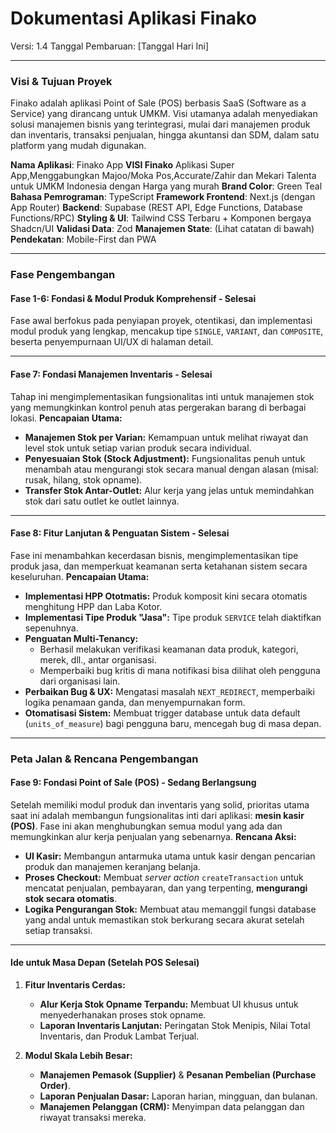 # Dokumentasi Aplikasi Finako

Versi: 1.4
Tanggal Pembaruan: [Tanggal Hari Ini]

---

### **Visi & Tujuan Proyek**

Finako adalah aplikasi Point of Sale (POS) berbasis SaaS (Software as a Service) yang dirancang untuk UMKM. Visi utamanya adalah menyediakan solusi manajemen bisnis yang terintegrasi, mulai dari manajemen produk dan inventaris, transaksi penjualan, hingga akuntansi dan SDM, dalam satu platform yang mudah digunakan.

**Nama Aplikasi**: Finako App
**VISI Finako** Aplikasi Super App,Menggabungkan Majoo/Moka Pos,Accurate/Zahir dan Mekari Talenta untuk UMKM Indonesia dengan Harga yang murah
**Brand Color**: Green Teal
**Bahasa Pemrograman**: TypeScript
**Framework Frontend**: Next.js (dengan App Router)
**Backend**: Supabase (REST API, Edge Functions, Database Functions/RPC)
**Styling & UI**: Tailwind CSS Terbaru + Komponen bergaya Shadcn/UI
**Validasi Data**: Zod
**Manajemen State**: (Lihat catatan di bawah)
**Pendekatan**: Mobile-First dan PWA



---

### **Fase Pengembangan**

#### **Fase 1-6: Fondasi & Modul Produk Komprehensif - Selesai**
Fase awal berfokus pada penyiapan proyek, otentikasi, dan implementasi modul produk yang lengkap, mencakup tipe `SINGLE`, `VARIANT`, dan `COMPOSITE`, beserta penyempurnaan UI/UX di halaman detail.

---

#### **Fase 7: Fondasi Manajemen Inventaris - Selesai**
Tahap ini mengimplementasikan fungsionalitas inti untuk manajemen stok yang memungkinkan kontrol penuh atas pergerakan barang di berbagai lokasi.
**Pencapaian Utama:**
- **Manajemen Stok per Varian:** Kemampuan untuk melihat riwayat dan level stok untuk setiap varian produk secara individual.
- **Penyesuaian Stok (Stock Adjustment):** Fungsionalitas penuh untuk menambah atau mengurangi stok secara manual dengan alasan (misal: rusak, hilang, stok opname).
- **Transfer Stok Antar-Outlet:** Alur kerja yang jelas untuk memindahkan stok dari satu outlet ke outlet lainnya.

---

#### **Fase 8: Fitur Lanjutan & Penguatan Sistem - Selesai**
Fase ini menambahkan kecerdasan bisnis, mengimplementasikan tipe produk jasa, dan memperkuat keamanan serta ketahanan sistem secara keseluruhan.
**Pencapaian Utama:**
- **Implementasi HPP Ototmatis:** Produk komposit kini secara otomatis menghitung HPP dan Laba Kotor.
- **Implementasi Tipe Produk "Jasa":** Tipe produk `SERVICE` telah diaktifkan sepenuhnya.
- **Penguatan Multi-Tenancy:**
    - Berhasil melakukan verifikasi keamanan data produk, kategori, merek, dll., antar organisasi.
    - Memperbaiki bug kritis di mana notifikasi bisa dilihat oleh pengguna dari organisasi lain.
- **Perbaikan Bug & UX:** Mengatasi masalah `NEXT_REDIRECT`, memperbaiki logika penamaan ganda, dan menyempurnakan form.
- **Otomatisasi Sistem:** Membuat trigger database untuk data default (`units_of_measure`) bagi pengguna baru, mencegah bug di masa depan.

---

### **Peta Jalan & Rencana Pengembangan**

#### **Fase 9: Fondasi Point of Sale (POS) - Sedang Berlangsung**
Setelah memiliki modul produk dan inventaris yang solid, prioritas utama saat ini adalah membangun fungsionalitas inti dari aplikasi: **mesin kasir (POS)**. Fase ini akan menghubungkan semua modul yang ada dan memungkinkan alur kerja penjualan yang sebenarnya.
**Rencana Aksi:**
- **UI Kasir:** Membangun antarmuka utama untuk kasir dengan pencarian produk dan manajemen keranjang belanja.
- **Proses Checkout:** Membuat *server action* `createTransaction` untuk mencatat penjualan, pembayaran, dan yang terpenting, **mengurangi stok secara otomatis**.
- **Logika Pengurangan Stok:** Membuat atau memanggil fungsi database yang andal untuk memastikan stok berkurang secara akurat setelah setiap transaksi.

---

#### **Ide untuk Masa Depan (Setelah POS Selesai)**

1.  **Fitur Inventaris Cerdas:**
    - **Alur Kerja Stok Opname Terpandu:** Membuat UI khusus untuk menyederhanakan proses stok opname.
    - **Laporan Inventaris Lanjutan:** Peringatan Stok Menipis, Nilai Total Inventaris, dan Produk Lambat Terjual.

2.  **Modul Skala Lebih Besar:**
    - **Manajemen Pemasok (Supplier)** & **Pesanan Pembelian (Purchase Order)**.
    - **Laporan Penjualan Dasar:** Laporan harian, mingguan, dan bulanan.
    - **Manajemen Pelanggan (CRM):** Menyimpan data pelanggan dan riwayat transaksi mereka.
